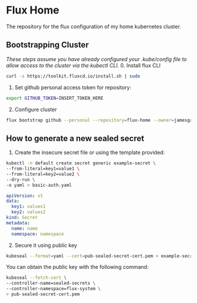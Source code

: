 # Flux Home

The repository for the flux configuration of my home kubernetes cluster.

## Bootstrapping Cluster
_These steps assume you have already configured your .kube/config file to allow access to the cluster via the kubectl CLI._
0. Install flux CLI
```bash 
curl -s https://toolkit.fluxcd.io/install.sh | sudo 
```
1. Set github personal access token for repository:
```bash
export GITHUB_TOKEN=INSERT_TOKEN_HERE
```
2. Configure cluster
```bash
flux bootstrap github --personal --repository=flux-home --owner=jamesgawn --components-extra=image-reflector-controller,image-automation-controller
```
## How to generate a new sealed secret

1. Create the insecure secret file or using the template provided:
```bash
kubectl -n default create secret generic example-secret \
--from-literal=key1=value1 \
--from-literal=key2=value2 \
--dry-run \
-o yaml > basic-auth.yaml
```
```yaml
apiVersion: v1
data:
  key1: values1
  key2: values2
kind: Secret
metadata:
  name: name
  namespace: namespace

```
2. Secure it using public key
```bash
kubeseal --format=yaml --cert=pub-sealed-secret-cert.pem < example-secret.yaml > example-secret-sealed.yaml
```

You can obtain the public key with the following command:
```bash
kubeseal --fetch-cert \
--controller-name=sealed-secrets \
--controller-namespace=flux-system \
> pub-sealed-secret-cert.pem
```
